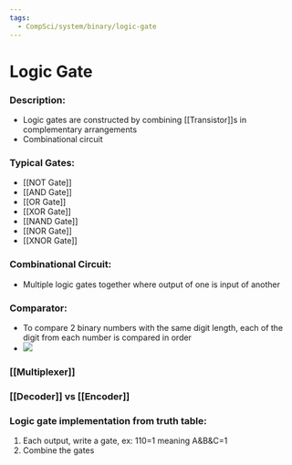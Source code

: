 ```yaml
---
tags:
  - CompSci/system/binary/logic-gate
---
```

# Logic Gate
### Description:
- Logic gates are constructed by combining [[Transistor]]s in complementary arrangements
- Combinational circuit
### Typical Gates: 
- [[NOT Gate]]
- [[AND Gate]]
- [[OR Gate]]
- [[XOR Gate]]
- [[NAND Gate]]
- [[NOR Gate]]
- [[XNOR Gate]]
### Combinational Circuit:
- Multiple logic gates together where output of one is input of another
### Comparator:
- To compare 2 binary numbers with the same digit length, each of the digit from each number is compared in order
- ![](https://www.electroniclinic.com/wp-content/uploads/2022/11/logic-diagram-for-the-comparison-of-two-thumbnail.webp)
### [[Multiplexer]]
### [[Decoder]] vs [[Encoder]]
### Logic gate implementation from truth table:
1. Each output, write a gate, ex: 110=1 meaning A&B&C=1
2. Combine the gates